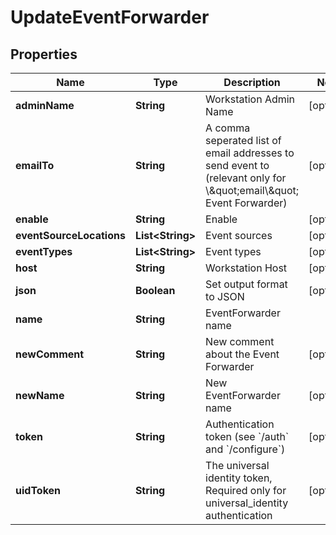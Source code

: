 

# UpdateEventForwarder

## Properties

Name | Type | Description | Notes
------------ | ------------- | ------------- | -------------
**adminName** | **String** | Workstation Admin Name |  [optional]
**emailTo** | **String** | A comma seperated list of email addresses to send event to (relevant only for \\\&quot;email\\\&quot; Event Forwarder) |  [optional]
**enable** | **String** | Enable |  [optional]
**eventSourceLocations** | **List&lt;String&gt;** | Event sources |  [optional]
**eventTypes** | **List&lt;String&gt;** | Event types |  [optional]
**host** | **String** | Workstation Host |  [optional]
**json** | **Boolean** | Set output format to JSON |  [optional]
**name** | **String** | EventForwarder name | 
**newComment** | **String** | New comment about the Event Forwarder |  [optional]
**newName** | **String** | New EventForwarder name |  [optional]
**token** | **String** | Authentication token (see &#x60;/auth&#x60; and &#x60;/configure&#x60;) |  [optional]
**uidToken** | **String** | The universal identity token, Required only for universal_identity authentication |  [optional]



